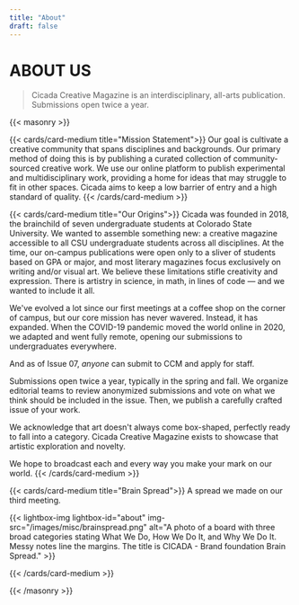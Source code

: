 ```yaml
---
title: "About"
draft: false
---
```


# ABOUT US
> Cicada Creative Magazine is an interdisciplinary, all-arts publication. Submissions open twice a year.

{{< masonry >}}

{{<  cards/card-medium title="Mission Statement">}}
Our goal is cultivate a creative community that spans disciplines and backgrounds. Our primary method of doing this is by publishing a curated collection of community-sourced creative work. We use our online platform to publish experimental and multidisciplinary work, providing a home for ideas that may struggle to fit in other spaces. Cicada aims to keep a low barrier of entry and a high standard of quality.
{{<  /cards/card-medium >}}

{{< cards/card-medium title="Our Origins">}}
Cicada was founded in 2018, the brainchild of seven undergraduate students at Colorado State University. We wanted to assemble something new: a creative magazine accessible to all CSU undergraduate students across all disciplines. At the time, our on-campus publications were open only to a sliver of students based on GPA or major, and most literary magazines focus exclusively on writing and/or visual art. We believe these limitations stifle creativity and expression. There is artistry in science, in math, in lines of code — and we wanted to include it all.

We've evolved a lot since our first meetings at a coffee shop on the corner of campus, but our core mission has never wavered. Instead, it has expanded. When the COVID-19 pandemic moved the world online in 2020, we adapted and went fully remote, opening our submissions to undergraduates everywhere.

And as of Issue 07, _anyone_ can submit to CCM and apply for staff.

Submissions open twice a year, typically in the spring and fall. We organize editorial teams to review anonymized submissions and vote on what we think should be included in the issue. Then, we publish a carefully crafted issue of your work.

We acknowledge that art doesn't always come box-shaped, perfectly ready to fall into a category. Cicada Creative Magazine exists to showcase that artistic exploration and novelty.

We hope to broadcast each and every way you make your mark on our world.
{{<  /cards/card-medium >}}

{{< cards/card-medium title="Brain Spread">}}
A spread we made on our third meeting.

{{< lightbox-img lightbox-id="about" img-src="/images/misc/brainspread.png" alt="A photo of a board with three broad categories stating What We Do, How We Do It, and Why We Do It. Messy notes line the margins. The title is CICADA - Brand foundation Brain Spread." >}}

{{<  /cards/card-medium >}}

{{< /masonry >}}